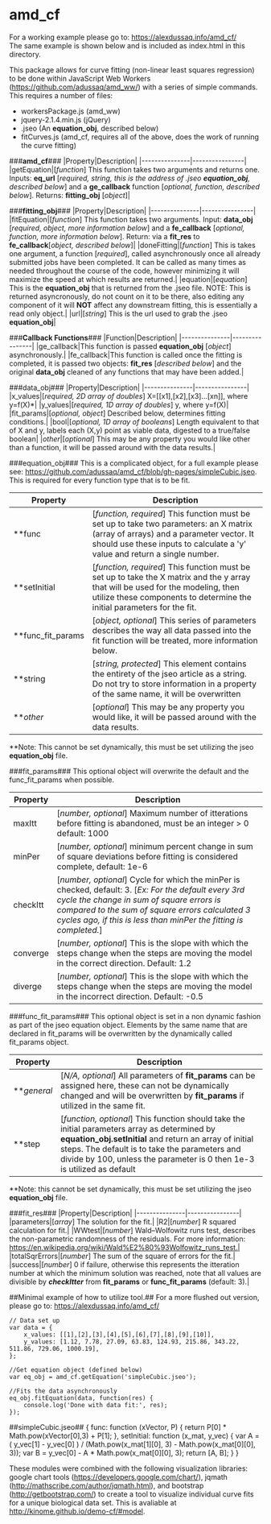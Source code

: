 # amd_cf

For a working example please go to: https://alexdussaq.info/amd_cf/<br />
The same example is shown below and is included as index.html in this directory.

This package allows for curve fitting (non-linear least squares regression) to be done within JavaScript Web Workers (https://github.com/adussaq/amd_ww/) with a series of simple commands. <br />This requires a number of files:
* workersPackage.js (amd_ww)
* jquery-2.1.4.min.js (jQuery)
* .jseo (An **equation_obj**, described below)
* fitCurves.js (amd_cf, requires all of the above, does the work of running the curve fitting)

###**amd_cf**###
|Property|Description|
|---------------|----------------|
|getEquation|[*function*] This function takes two arguments and returns one. Inputs: **eq_url** [*required, string, this is the address of .jseo __equation_obj__, described below*] and a **ge_callback** function [*optional, function, described below*]. Returns: __fitting_obj__ [*object*]|


###**fitting_obj**###
|Property|Description|
|---------------|----------------|
|fitEquation|[*function*] This function takes two arguments. Input: **data_obj** [*required, object, more information below*] and a **fe_callback** [*optional, function, more information below*]. Return: via a **fit_res** to **fe_callback**[*object, described below*]|
|doneFitting|[*function*] This is takes one argument, a function [*required*], called asynchronously once all already submitted jobs have been completed. It can be called as many times as needed throughout the course of the code, however minimizing it will maximize the speed at which results are returned.|
|equation|[*equation*] This is the __equation_obj__ that is returned from the .jseo file. NOTE: This is returned asyncronously, do not count on it to be there, also editing any component of it will **NOT** affect any downstream fitting, this is essentially a read only object.|
|url|[*string*] This is the url used to grab the .jseo __equation_obj__|

###**Callback Functions**###
|Function|Description|
|---------------|----------------|
|ge_callback|This function is passed **equation_obj** [*object*] asynchronously.|
|fe_callback|This function is called once the fitting is completed, it is passed two objects: **fit_res** [*described below*] and the original **data_obj** cleaned of any functions that may have been added.|


###data_obj###
|Property|Description|
|---------------|----------------|
|x_values|[*required, 2D array of doubles*] X=[[x1],[x2],[x3]...[xn]], where y=f(X)*|
|y_values|[*required, 1D array of doubles*] y, where y=f(X)|
|fit_params|[*optional, object*] Described below, determines fitting conditions.|
|bool|[*optional, 1D array of booleans*] Length equivalent to that of X and y, labels each (X,y) point as viable data, digested to a true/false boolean|
|_other_|[*optional*] This may be any property you would like other than a function, it will be passed around with the data results.|

###equation_obj###
This is a complicated object, for a full example please see: https://github.com/adussaq/amd_cf/blob/gh-pages/simpleCubic.jseo. This is required for every function type that is to be fit.

|Property|Description|
|---------------|----------------|
|**func|[*function, required*] This function must be set up to take two parameters: an X matrix (array of arrays) and a parameter vector. It should use these inputs to calculate a 'y' value and return a single number.|
|**setInitial|[*function, required*] This function must be set up to take the X matrix and the y array that will be used for the modeling, then utilize these components to determine the initial parameters for the fit.|
|**func_fit_params|[*object, optional*] This series of parameters describes the way all data passed into the fit function will be treated, more information below.|
|**string|[*string, protected*] This element contains the entirety of the jseo article as a string. Do not try to store information in a property of the same name, it will be overwritten|
|**_other_|[*optional*] This may be any property you would like, it will be passed around with the data results.|

**Note: This cannot be set dynamically, this must be set utilizing the jseo __equation_obj__ file.

###fit_params###
This optional object will overwrite the default and the func_fit_params when possible.

|Property|Description|
|---------------|----------------|
|maxItt|[*number, optional*] Maximum number of itterations before fitting is abandoned, must be an integer > 0 default: 1000|
|minPer|[*number, optional*] minimum percent change in sum of square deviations before fitting is considered complete, default: 1e-6|
|checkItt|[*number, optional*] Cycle for which the minPer is checked, default: 3. [*Ex: For the default every 3rd cycle the change in sum of square errors is compared to the sum of square errors calculated 3 cycles ago, if this is less than minPer the fitting is completed.*]|
|converge|[*number, optional*] This is the slope with which the steps change when the steps are moving the model in the correct direction. Default: 1.2|
|diverge|[*number, optional*] This is the slope with which the steps change when the steps are moving the model in the incorrect direction. Default: -0.5|

###func_fit_params###
This optional object is set in a non dynamic fashion as part of the jseo equation object. Elements by the same name that are declared in fit_params will be overwritten by the dynamically called fit_params object.

|Property|Description|
|---------------|----------------|
|**_general_|[*N/A, optional*] All parameters of __fit_params__ can be assigned here, these can not be dynamically changed and will be overwritten by __fit_params__ if utilized in the same fit.|
|**step|[*function, optional*] This function should take the initial parameters array as determined by **equation_obj.setInitial** and return an array of initial steps. The default is to take the parameters and divide by 100, unless the parameter is 0 then 1e-3 is utilized as default|

**Note: this cannot be set dynamically, this must be set utilizing the jseo __equation_obj__ file.

###fit_res###
|Property|Description|
|---------------|----------------|
|parameters|[*array*] The solution for the fit.|
|R2|[*number*] R squared calculation for fit.|
|WWtest|[*number*] Wald–Wolfowitz runs test, describes the non-parametric randomness of the residuals. For more information: https://en.wikipedia.org/wiki/Wald%E2%80%93Wolfowitz_runs_test.|
|totalSqrErrors|[*number*] The sum of the square of errors for the fit.|
|success|[*number*] 0 if failure, otherwise this represents the itteration number at which the minimum solution was reached, note that all values are divisible by __*checkItter*__ from __fit_params__ or __func_fit_params__ (default: 3).|


##Minimal example of how to utilize tool.##
For a more flushed out version, please go to: https://alexdussaq.info/amd_cf/

    // Data set up
    var data = {
        x_values: [[1],[2],[3],[4],[5],[6],[7],[8],[9],[10]],
        y_values: [1.12, 7.78, 27.09, 63.83, 124.93, 215.86, 343.22, 511.86, 729.06, 1000.19],
    };

    //Get equation object (defined below)
    var eq_obj = amd_cf.getEquation('simpleCubic.jseo');

    //Fits the data asynchronously
    eq_obj.fitEquation(data, function(res) {
        console.log('Done with data fit:', res);
    });

##simpleCubic.jseo##
    {
        func: function (xVector, P) {
            return P[0] * Math.pow(xVector[0],3) + P[1];
        },
        setInitial: function (x_mat, y_vec) {
            var A = ( y_vec[1] - y_vec[0] ) / (Math.pow(x_mat[1][0], 3) - Math.pow(x_mat[0][0], 3));
            var B = y_vec[0] - A * Math.pow(x_mat[0][0], 3);
            return [A, B];
        }
    }

These modules were combined with the following visualization libraries: google chart tools (https://developers.google.com/chart/), jqmath (http://mathscribe.com/author/jqmath.html), and bootstrap (http://getbootstrap.com/) to create a tool to visualize individual curve fits for a unique biological data set. This is avaliable at http://kinome.github.io/demo-cf/#model.
